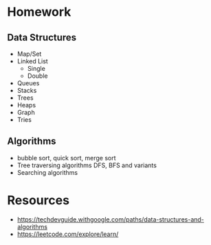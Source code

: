 # Homework

## Data Structures

- Map/Set
- Linked List
  - Single
  - Double
- Queues
- Stacks
- Trees
- Heaps
- Graph
- Tries

## Algorithms

- bubble sort, quick sort, merge sort
- Tree traversing algorithms DFS, BFS and variants
- Searching algorithms

# Resources

- https://techdevguide.withgoogle.com/paths/data-structures-and-algorithms
- https://leetcode.com/explore/learn/
